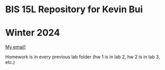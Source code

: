 # BIS 15L Repository for Kevin Bui


# Winter 2024


[My email!](mailto:kdubui@ucdavis.edu)

Homework is in every previous lab folder (hw 1 is in lab 2, hw 2 is in lab 3, etc.)

